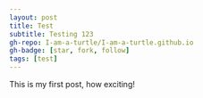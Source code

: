 ```yaml
---
layout: post
title: Test
subtitle: Testing 123
gh-repo: I-am-a-turtle/I-am-a-turtle.github.io
gh-badge: [star, fork, follow]
tags: [test]
---
```


This is my first post, how exciting!
